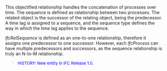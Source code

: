 ﻿This objectified relationship handles the concatenation of processes over time. The sequence is defined as relationship between two processes. The related object is the successor of the relating object, being the predecessor. A time lag is assigned to a sequence, and the sequence type defines the way in which the time lag applies to the sequence.

_IfcRelSequence_ is defined as an one-to-one relationship, therefore it assigns one predecessor to one successor. However, each _IfcProcess_ can have multiple predecessors and successors, as the sequence relationship is truly an N-to-M relationship.

> <font color="#0000FF" size="-1">HISTORY: New entity in IFC Release
		  1.0.
		  </font>
>
